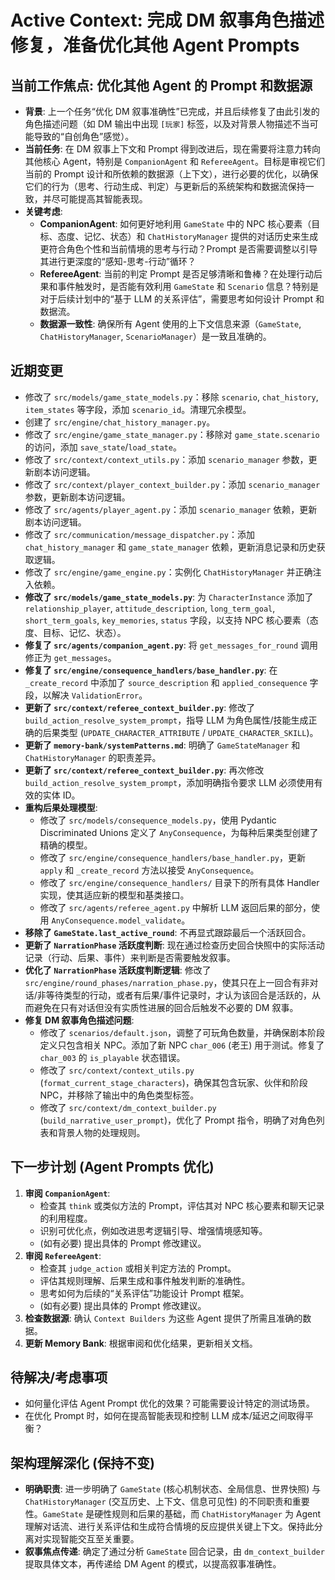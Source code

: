 # Active Context: 完成 DM 叙事角色描述修复，准备优化其他 Agent Prompts

## 当前工作焦点: 优化其他 Agent 的 Prompt 和数据源

*   **背景**: 上一个任务“优化 DM 叙事准确性”已完成，并且后续修复了由此引发的角色描述问题（如 DM 输出中出现 `[玩家]` 标签，以及对背景人物描述不当可能导致的“自创角色”感觉）。
*   **当前任务**: 在 DM 叙事上下文和 Prompt 得到改进后，现在需要将注意力转向其他核心 Agent，特别是 `CompanionAgent` 和 `RefereeAgent`。目标是审视它们当前的 Prompt 设计和所依赖的数据源（上下文），进行必要的优化，以确保它们的行为（思考、行动生成、判定）与更新后的系统架构和数据流保持一致，并尽可能提高其智能表现。
*   **关键考虑**:
    *   **CompanionAgent**: 如何更好地利用 `GameState` 中的 NPC 核心要素（目标、态度、记忆、状态）和 `ChatHistoryManager` 提供的对话历史来生成更符合角色个性和当前情境的思考与行动？Prompt 是否需要调整以引导其进行更深度的“感知-思考-行动”循环？
    *   **RefereeAgent**: 当前的判定 Prompt 是否足够清晰和鲁棒？在处理行动后果和事件触发时，是否能有效利用 `GameState` 和 `Scenario` 信息？特别是对于后续计划中的“基于 LLM 的关系评估”，需要思考如何设计 Prompt 和数据流。
    *   **数据源一致性**: 确保所有 Agent 使用的上下文信息来源（`GameState`, `ChatHistoryManager`, `ScenarioManager`）是一致且准确的。

## 近期变更

*   修改了 `src/models/game_state_models.py`：移除 `scenario`, `chat_history`, `item_states` 等字段，添加 `scenario_id`。清理冗余模型。
*   创建了 `src/engine/chat_history_manager.py`。
*   修改了 `src/engine/game_state_manager.py`：移除对 `game_state.scenario` 的访问，添加 `save_state`/`load_state`。
*   修改了 `src/context/context_utils.py`：添加 `scenario_manager` 参数，更新剧本访问逻辑。
*   修改了 `src/context/player_context_builder.py`：添加 `scenario_manager` 参数，更新剧本访问逻辑。
*   修改了 `src/agents/player_agent.py`：添加 `scenario_manager` 依赖，更新剧本访问逻辑。
*   修改了 `src/communication/message_dispatcher.py`：添加 `chat_history_manager` 和 `game_state_manager` 依赖，更新消息记录和历史获取逻辑。
*   修改了 `src/engine/game_engine.py`：实例化 `ChatHistoryManager` 并正确注入依赖。
*   **修改了 `src/models/game_state_models.py`**: 为 `CharacterInstance` 添加了 `relationship_player`, `attitude_description`, `long_term_goal`, `short_term_goals`, `key_memories`, `status` 字段，以支持 NPC 核心要素（态度、目标、记忆、状态）。
*   **修复了 `src/agents/companion_agent.py`**: 将 `get_messages_for_round` 调用修正为 `get_messages`。
*   **修复了 `src/engine/consequence_handlers/base_handler.py`**: 在 `_create_record` 中添加了 `source_description` 和 `applied_consequence` 字段，以解决 `ValidationError`。
*   **更新了 `src/context/referee_context_builder.py`**: 修改了 `build_action_resolve_system_prompt`，指导 LLM 为角色属性/技能生成正确的后果类型 (`UPDATE_CHARACTER_ATTRIBUTE` / `UPDATE_CHARACTER_SKILL`)。
*   **更新了 `memory-bank/systemPatterns.md`**: 明确了 `GameStateManager` 和 `ChatHistoryManager` 的职责差异。
*   **更新了 `src/context/referee_context_builder.py`**: 再次修改 `build_action_resolve_system_prompt`，添加明确指令要求 LLM 必须使用有效的实体 ID。
*   **重构后果处理模型**:
    *   修改了 `src/models/consequence_models.py`，使用 Pydantic Discriminated Unions 定义了 `AnyConsequence`，为每种后果类型创建了精确的模型。
    *   修改了 `src/engine/consequence_handlers/base_handler.py`，更新 `apply` 和 `_create_record` 方法以接受 `AnyConsequence`。
    *   修改了 `src/engine/consequence_handlers/` 目录下的所有具体 Handler 实现，使其适应新的模型和基类接口。
    *   修改了 `src/agents/referee_agent.py` 中解析 LLM 返回后果的部分，使用 `AnyConsequence.model_validate`。
*   **移除了 `GameState.last_active_round`**: 不再显式跟踪最后一个活跃回合。
*   **更新了 `NarrationPhase` 活跃度判断**: 现在通过检查历史回合快照中的实际活动记录（行动、后果、事件）来判断是否需要触发叙事。
*   **优化了 `NarrationPhase` 活跃度判断逻辑**: 修改了 `src/engine/round_phases/narration_phase.py`，使其只在上一回合有非对话/非等待类型的行动，或者有后果/事件记录时，才认为该回合是活跃的，从而避免在只有对话但没有实质性进展的回合后触发不必要的 DM 叙事。
*   **修复 DM 叙事角色描述问题**:
    *   修改了 `scenarios/default.json`，调整了可玩角色数量，并确保剧本阶段定义只包含相关 NPC。添加了新 NPC `char_006` (老王) 用于测试。修复了 `char_003` 的 `is_playable` 状态错误。
    *   修改了 `src/context/context_utils.py` (`format_current_stage_characters`)，确保其包含玩家、伙伴和阶段 NPC，并移除了输出中的角色类型标签。
    *   修改了 `src/context/dm_context_builder.py` (`build_narrative_user_prompt`)，优化了 Prompt 指令，明确了对角色列表和背景人物的处理规则。

## 下一步计划 (Agent Prompts 优化)

1.  **审阅 `CompanionAgent`**:
    *   检查其 `think` 或类似方法的 Prompt，评估其对 NPC 核心要素和聊天记录的利用程度。
    *   识别可优化点，例如改进思考逻辑引导、增强情境感知等。
    *   (如有必要) 提出具体的 Prompt 修改建议。
2.  **审阅 `RefereeAgent`**:
    *   检查其 `judge_action` 或相关判定方法的 Prompt。
    *   评估其规则理解、后果生成和事件触发判断的准确性。
    *   思考如何为后续的“关系评估”功能设计 Prompt 框架。
    *   (如有必要) 提出具体的 Prompt 修改建议。
3.  **检查数据源**: 确认 `Context Builders` 为这些 Agent 提供了所需且准确的数据。
4.  **更新 Memory Bank**: 根据审阅和优化结果，更新相关文档。

## 待解决/考虑事项

*   如何量化评估 Agent Prompt 优化的效果？可能需要设计特定的测试场景。
*   在优化 Prompt 时，如何在提高智能表现和控制 LLM 成本/延迟之间取得平衡？

## 架构理解深化 (保持不变)

*   **明确职责**: 进一步明确了 `GameState` (核心机制状态、全局信息、世界快照) 与 `ChatHistoryManager` (交互历史、上下文、信息可见性) 的不同职责和重要性。`GameState` 是硬性规则和后果的基础，而 `ChatHistoryManager` 为 Agent 理解对话流、进行关系评估和生成符合情境的反应提供关键上下文。保持此分离对实现智能交互至关重要。
*   **叙事焦点传递**: 确定了通过分析 `GameState` 回合记录，由 `dm_context_builder` 提取具体文本，再传递给 DM Agent 的模式，以提高叙事准确性。
